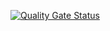 [![Quality Gate Status](https://sonarcloud.io/api/project_badges/measure?project=felipegvf_apto102&metric=alert_status)](https://sonarcloud.io/summary/new_code?id=felipegvf_apto102)
